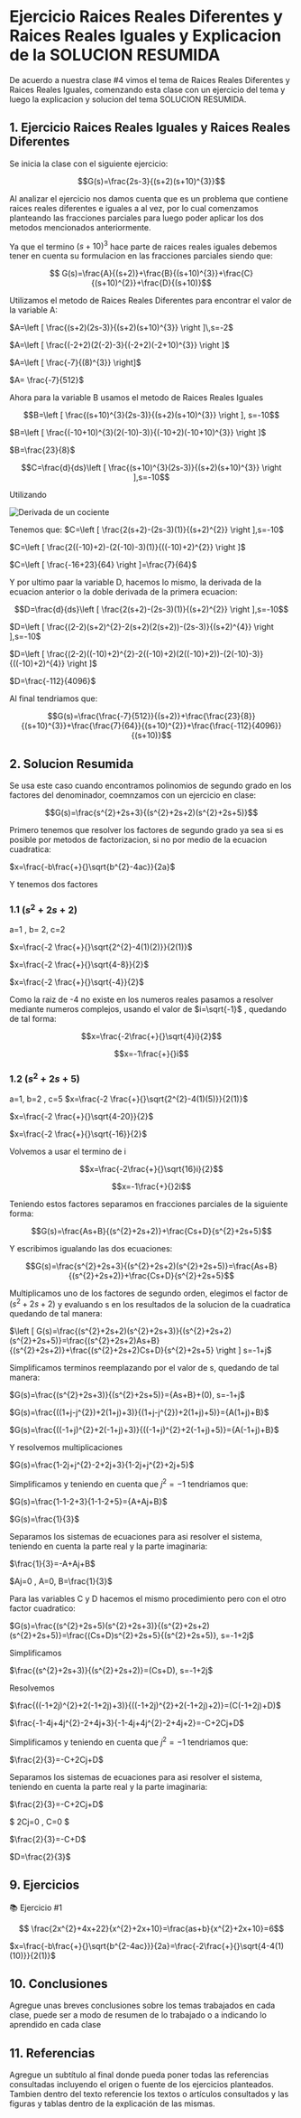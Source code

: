 # Ejercicio Raices Reales Diferentes y Raices Reales Iguales y Explicacion de la SOLUCION RESUMIDA
De acuerdo a nuestra clase #4 vimos el tema de Raices Reales Diferentes y Raices Reales Iguales, comenzando esta clase con un ejercicio del tema y luego la explicacion y solucion del tema SOLUCION RESUMIDA.
## 1. Ejercicio Raices Reales Iguales y Raices Reales Diferentes
Se inicia la clase con el siguiente ejercicio: 

$$G(s)=\frac{2s-3}{(s+2)(s+10)^{3}}$$

Al analizar el ejercicio nos damos cuenta que es un problema que contiene raices reales diferentes e iguales a al vez, por lo cual comenzamos planteando las fracciones parciales para luego poder aplicar los dos metodos mencionados anteriormente.

Ya que el termino $(s+10)^{3}$ hace parte de raices reales iguales debemos tener en cuenta su formulacion en las fracciones parciales siendo que:  

$$ G(s)=\frac{A}{(s+2)}+\frac{B}{(s+10)^{3}}+\frac{C}{(s+10)^{2}}+\frac{D}{(s+10)}$$

Utilizamos el metodo de Raices Reales Diferentes para encontrar el valor de la variable A:

$A=\left [ \frac{(s+2)(2s-3)}{(s+2)(s+10)^{3}} \right ]\,s=-2$

$A=\left [ \frac{(-2+2)(2(-2)-3}{(-2+2)(-2+10)^{3}} \right ]\$

$A=\left [ \frac{-7}{(8)^{3}} \right]\$

$A= \frac{-7}{512}$

Ahora para la variable B usamos el metodo de Raices Reales Iguales

$$B=\left [ \frac{(s+10)^{3}(2s-3)}{(s+2)(s+10)^{3}} \right ], s=-10$$

$B=\left [ \frac{(-10+10)^{3}(2(-10)-3)}{(-10+2)(-10+10)^{3}} \right ]$

$B=\frac{23}{8}$

$$C=\frac{d}{ds}\left [ \frac{(s+10)^{3}(2s-3)}{(s+2)(s+10)^{3}} \right ],s=-10$$

Utilizando 

![Derivada de un cociente](images/plantilla/derivada.png)

Tenemos que: 
 $C=\left [ \frac{2(s+2)-(2s-3)(1)}{(s+2)^{2}} \right ],s=-10$

 $C=\left [ \frac{2((-10)+2)-(2(-10)-3)(1)}{((-10)+2)^{2}} \right ]$

 $C=\left [ \frac{-16+23}{64} \right ]=\frac{7}{64}$

Y por ultimo paar la variable D, hacemos lo mismo, la derivada de la ecuacion anterior o la  doble derivada de la primera ecuacion:

$$D=\frac{d}{ds}\left [ \frac{2(s+2)-(2s-3)(1)}{(s+2)^{2}} \right ],s=-10$$

$D=\left [ \frac{(2-2)(s+2)^{2}-2(s+2)(2(s+2))-(2s-3)}{(s+2)^{4}} \right ],s=-10$

$D=\left [ \frac{(2-2)((-10)+2)^{2}-2((-10)+2)(2((-10)+2))-(2(-10)-3)}{((-10)+2)^{4}} \right ]$

$D=\frac{-112}{4096}$

Al final tendriamos que:

$$G(s)=\frac{\frac{-7}{512}}{(s+2)}+\frac{\frac{23}{8}}{(s+10)^{3}}+\frac{\frac{7}{64}}{(s+10)^{2}}+\frac{\frac{-112}{4096}}{(s+10)}$$

## 2. Solucion Resumida 
Se usa este caso cuando encontramos polinomios de segundo grado en los factores del denominador, coemnzamos con un ejercicio en clase:

$$G(s)=\frac{s^{2}+2s+3}{(s^{2}+2s+2)(s^{2}+2s+5)}$$

Primero tenemos que resolver los factores de segundo grado ya sea si es posible por metodos de factorizacion, si no por medio de la ecuacion cuadratica:

$x=\frac{-b\frac{+}{}\sqrt{b^{2}-4ac}}{2a}$

Y tenemos dos factores

### 1.1 $(s^{2}+2s+2)$
a=1 , b= 2, c=2

$x=\frac{-2 \frac{+}{}\sqrt{2^{2}-4(1)(2)}}{2(1)}$

$x=\frac{-2 \frac{+}{}\sqrt{4-8}}{2}$

$x=\frac{-2 \frac{+}{}\sqrt{-4}}{2}$

Como la raiz de -4 no existe en los numeros reales pasamos a resolver mediante numeros complejos, usando el valor de $i=\sqrt{-1}$ , quedando de tal forma:

$$x=\frac{-2\frac{+}{}\sqrt{4}i}{2}$$

$$x=-1\frac{+}{}i$$

 ### 1.2 $(s^{2}+2s+5)$

a=1, b=2 , c=5
$x=\frac{-2 \frac{+}{}\sqrt{2^{2}-4(1)(5)}}{2(1)}$

$x=\frac{-2 \frac{+}{}\sqrt{4-20}}{2}$

$x=\frac{-2 \frac{+}{}\sqrt{-16}}{2}$

Volvemos a usar el termino de i

$$x=\frac{-2\frac{+}{}\sqrt{16}i}{2}$$

$$x=-1\frac{+}{}2i$$

Teniendo estos factores separamos en fracciones parciales de la siguiente forma: 

$$G(s)=\frac{As+B}{(s^{2}+2s+2)}+\frac{Cs+D}{s^{2}+2s+5}$$

Y escribimos igualando las dos ecuaciones:

$$G(s)=\frac{s^{2}+2s+3}{(s^{2}+2s+2)(s^{2}+2s+5)}=\frac{As+B}{(s^{2}+2s+2)}+\frac{Cs+D}{s^{2}+2s+5}$$

Multiplicamos uno de los factores de segundo orden, elegimos el factor de $(s^{2}+2s+2)$ y evaluando s en los resultados de la solucion de la cuadratica quedando de tal manera:

$\left [ G(s)=\frac{(s^{2}+2s+2)(s^{2}+2s+3)}{(s^{2}+2s+2)(s^{2}+2s+5)}=\frac{(s^{2}+2s+2)As+B}{(s^{2}+2s+2)}+\frac{(s^{2}+2s+2)Cs+D}{s^{2}+2s+5} \right ] s=-1+j$

Simplificamos terminos reemplazando por el valor de s, quedando de tal manera: 

$G(s)=\frac{(s^{2}+2s+3)}{(s^{2}+2s+5)}={As+B}+(0), s=-1+j$

$G(s)=\frac{((1+j-j^{2})+2(1+j)+3)}{(1+j-j^{2})+2(1+j)+5)}={A(1+j)+B}$

$G(s)=\frac{((-1+j)^{2}+2(-1+j)+3)}{((-1+j)^{2}+2(-1+j)+5)}={A(-1+j)+B}$

Y resolvemos multiplicaciones

$G(s)=\frac{1-2j+j^{2}-2+2j+3}{1-2j+j^{2}+2j+5}$

Simplificamos y teniendo en cuenta que $j^{2}=-1$ tendriamos que: 

$G(s)=\frac{1-1-2+3}{1-1-2+5}={A+Aj+B}$

$G(s)=\frac{1}{3}$

Separamos los sistemas de ecuaciones para asi resolver el sistema, teniendo en cuenta la parte real y la parte imaginaria:

$\frac{1}{3}=-A+Aj+B$

$Aj=0 , A=0, B=\frac{1}{3}$


Para las variables C y D hacemos el mismo procedimiento pero con el otro factor cuadratico:

$G(s)=\frac{(s^{2}+2s+5)(s^{2}+2s+3)}{(s^{2}+2s+2)(s^{2}+2s+5)}=\frac{(Cs+D)s^{2}+2s+5}{(s^{2}+2s+5)}, s=-1+2j$

Simplificamos

$\frac{(s^{2}+2s+3)}{(s^{2}+2s+2)}=(Cs+D), s=-1+2j$

Resolvemos

$\frac{((-1+2j)^{2}+2(-1+2j)+3)}{((-1+2j)^{2}+2(-1+2j)+2)}=(C(-1+2j)+D)$

$\frac{-1-4j+4j^{2}-2+4j+3}{-1-4j+4j^{2}-2+4j+2}=-C+2Cj+D$

Simplificamos y teniendo en cuenta que $j^{2}=-1$ tendriamos que: 

$\frac{2}{3}=-C+2Cj+D$

Separamos los sistemas de ecuaciones para asi resolver el sistema, teniendo en cuenta la parte real y la parte imaginaria:

$\frac{2}{3}=-C+2Cj+D$

$ 2Cj=0 , C=0 $

$\frac{2}{3}=-C+D$

$D=\frac{2}{3}$


## 9. Ejercicios
📚 Ejercicio #1

$$ \frac{2x^{2}+4x+22}{x^{2}+2x+10}=\frac{as+b}{x^{2}+2x+10}=6$$

$x=\frac{-b\frac{+}{}\sqrt{b^{2-4ac}}}{2a}=\frac{-2\frac{+}{}\sqrt{4-4(1)(10)}}{2(1)}$



## 10. Conclusiones
Agregue unas breves conclusiones sobre los temas trabajados en cada clase, puede ser a modo de resumen de lo trabajado o a indicando lo aprendido en cada clase

## 11. Referencias
Agregue un subtítulo al final donde pueda poner todas las referencias consultadas incluyendo el origen o fuente de los ejercicios planteados. Tambien dentro del texto referencie los textos o artículos consultados y las figuras y tablas dentro de la explicación de las mismas.
